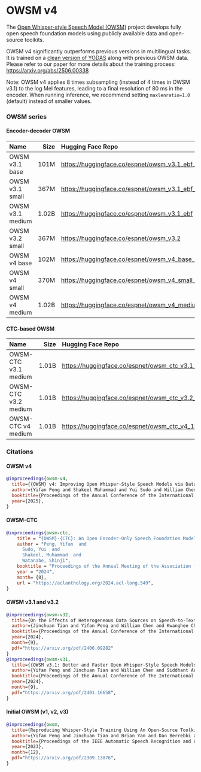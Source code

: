 # OWSM v4

The [Open Whisper-style Speech Model (OWSM)](https://www.wavlab.org/activities/2024/owsm/) project develops fully open speech foundation models using publicly available data and open-source toolkits.

OWSM v4 significantly outperforms previous versions in multilingual tasks. It is trained on a [clean version of YODAS](https://huggingface.co/datasets/espnet/yodas_owsmv4) along with previous OWSM data. Please refer to our paper for more details about the training process: https://arxiv.org/abs/2506.00338

Note: OWSM v4 applies 8 times subsampling (instead of 4 times in OWSM v3.1) to the log Mel features, leading to a final resolution of 80 ms in the encoder.
When running inference, we recommend setting `maxlenratio=1.0` (default) instead of smaller values.


### OWSM series

#### Encoder-decoder OWSM

| Name | Size | Hugging Face Repo |
| :--- | ---: | :---------------- |
| OWSM v3.1 base | 101M | https://huggingface.co/espnet/owsm_v3.1_ebf_base |
| OWSM v3.1 small | 367M | https://huggingface.co/espnet/owsm_v3.1_ebf_small |
| OWSM v3.1 medium | 1.02B | https://huggingface.co/espnet/owsm_v3.1_ebf |
| OWSM v3.2 small | 367M | https://huggingface.co/espnet/owsm_v3.2 |
| OWSM v4 base | 102M | https://huggingface.co/espnet/owsm_v4_base_102M |
| OWSM v4 small | 370M | https://huggingface.co/espnet/owsm_v4_small_370M |
| OWSM v4 medium | 1.02B | https://huggingface.co/espnet/owsm_v4_medium_1B |


#### CTC-based OWSM

| Name | Size | Hugging Face Repo |
| :--- | ---: | :---------------- |
| OWSM-CTC v3.1 medium | 1.01B | https://huggingface.co/espnet/owsm_ctc_v3.1_1B |
| OWSM-CTC v3.2 medium | 1.01B | https://huggingface.co/espnet/owsm_ctc_v3.2_ft_1B |
| OWSM-CTC v4 medium | 1.01B | https://huggingface.co/espnet/owsm_ctc_v4_1B |



### Citations

#### OWSM v4

```BibTex
@inproceedings{owsm-v4,
  title={{OWSM} v4: Improving Open Whisper-Style Speech Models via Data Scaling and Cleaning},
  author={Yifan Peng and Shakeel Muhammad and Yui Sudo and William Chen and Jinchuan Tian and Chyi-Jiunn Lin and Shinji Watanabe},
  booktitle={Proceedings of the Annual Conference of the International Speech Communication Association (INTERSPEECH) (accepted)},
  year={2025},
}
```

#### OWSM-CTC

```BibTex
@inproceedings{owsm-ctc,
    title = "{OWSM}-{CTC}: An Open Encoder-Only Speech Foundation Model for Speech Recognition, Translation, and Language Identification",
    author = "Peng, Yifan  and
      Sudo, Yui  and
      Shakeel, Muhammad  and
      Watanabe, Shinji",
    booktitle = "Proceedings of the Annual Meeting of the Association for Computational Linguistics (ACL)",
    year = "2024",
    month= {8},
    url = "https://aclanthology.org/2024.acl-long.549",
}
```

#### OWSM v3.1 and v3.2

```BibTex
@inproceedings{owsm-v32,
  title={On the Effects of Heterogeneous Data Sources on Speech-to-Text Foundation Models},
  author={Jinchuan Tian and Yifan Peng and William Chen and Kwanghee Choi and Karen Livescu and Shinji Watanabe},
  booktitle={Proceedings of the Annual Conference of the International Speech Communication Association (INTERSPEECH)},
  year={2024},
  month={9},
  pdf="https://arxiv.org/pdf/2406.09282"
}
@inproceedings{owsm-v31,
  title={{OWSM v3.1: Better and Faster Open Whisper-Style Speech Models based on E-Branchformer}},
  author={Yifan Peng and Jinchuan Tian and William Chen and Siddhant Arora and Brian Yan and Yui Sudo and Muhammad Shakeel and Kwanghee Choi and Jiatong Shi and Xuankai Chang and Jee-weon Jung and Shinji Watanabe},
  booktitle={Proceedings of the Annual Conference of the International Speech Communication Association (INTERSPEECH)},
  year={2024},
  month={9},
  pdf="https://arxiv.org/pdf/2401.16658",
}
```

#### Initial OWSM (v1, v2, v3)

```BibTex
@inproceedings{owsm,
  title={Reproducing Whisper-Style Training Using An Open-Source Toolkit And Publicly Available Data},
  author={Yifan Peng and Jinchuan Tian and Brian Yan and Dan Berrebbi and Xuankai Chang and Xinjian Li and Jiatong Shi and Siddhant Arora and William Chen and Roshan Sharma and Wangyou Zhang and Yui Sudo and Muhammad Shakeel and Jee-weon Jung and Soumi Maiti and Shinji Watanabe},
  booktitle={Proceedings of the IEEE Automatic Speech Recognition and Understanding Workshop (ASRU)},
  year={2023},
  month={12},
  pdf="https://arxiv.org/pdf/2309.13876",
}
```
